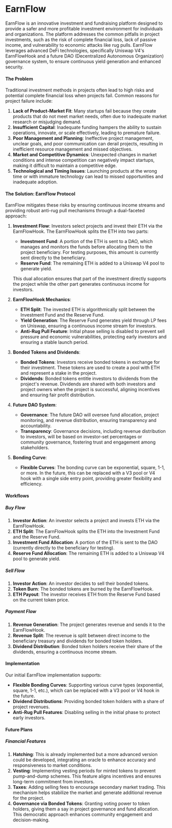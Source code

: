 # EarnFlow

EarnFlow is an innovative investment and fundraising platform designed to provide a safer and more profitable investment environment for individuals and organizations. The platform addresses the common pitfalls in project investments, such as the risk of complete financial loss, lack of passive income, and vulnerability to economic attacks like rug pulls. EarnFlow leverages advanced DeFi technologies, specifically Uniswap V4's EarnFlowHook and a future DAO (Decentralized Autonomous Organization) governance system, to ensure continuous yield generation and enhanced security.

#### The Problem

Traditional investment methods in projects often lead to high risks and potential complete financial loss when projects fail. Common reasons for project failure include:

1. **Lack of Product-Market Fit**: Many startups fail because they create products that do not meet market needs, often due to inadequate market research or misjudging demand.
2. **Insufficient Capital**: Inadequate funding hampers the ability to sustain operations, innovate, or scale effectively, leading to premature failure.
3. **Poor Management and Planning**: Ineffective project management, unclear goals, and poor communication can derail projects, resulting in inefficient resource management and missed objectives.
4. **Market and Competitive Dynamics**: Unexpected changes in market conditions and intense competition can negatively impact startups, making it difficult to maintain a competitive edge.
5. **Technological and Timing Issues**: Launching products at the wrong time or with immature technology can lead to missed opportunities and inadequate adoption.

#### The Solution: EarnFlow Protocol

EarnFlow mitigates these risks by ensuring continuous income streams and providing robust anti-rug pull mechanisms through a dual-faceted approach:

1. **Investment Flow**: Investors select projects and invest their ETH via the EarnFlowHook. The EarnFlowHook splits the ETH into two parts:

   - **Investment Fund**: A portion of the ETH is sent to a DAO, which manages and monitors the funds before allocating them to the project beneficiary. For testing purposes, this amount is currently sent directly to the beneficiary.
   - **Reserve Fund**: The remaining ETH is added to a Uniswap V4 pool to generate yield.

   This dual allocation ensures that part of the investment directly supports the project while the other part generates continuous income for investors.

2. **EarnFlowHook Mechanics**:

   - **ETH Split**: The invested ETH is algorithmically split between the Investment Fund and the Reserve Fund.
   - **Yield Generation**: The Reserve Fund generates yield through LP fees on Uniswap, ensuring a continuous income stream for investors.
   - **Anti-Rug Pull Feature**: Initial phase selling is disabled to prevent sell pressure and economic vulnerabilities, protecting early investors and ensuring a stable launch period.

3. **Bonded Tokens and Dividends**:

   - **Bonded Tokens**: Investors receive bonded tokens in exchange for their investment. These tokens are used to create a pool with ETH and represent a stake in the project.
   - **Dividends**: Bonded tokens entitle investors to dividends from the project's revenue. Dividends are shared with both investors and project owners when the project is successful, aligning incentives and ensuring fair profit distribution.

4. **Future DAO System**:

   - **Governance**: The future DAO will oversee fund allocation, project monitoring, and revenue distribution, ensuring transparency and accountability.
   - **Transparency**: Governance decisions, including revenue distribution to investors, will be based on investor-set percentages or community governance, fostering trust and engagement among stakeholders.

5. **Bonding Curve**:
   - **Flexible Curves**: The bonding curve can be exponential, square, 1-1, or more. In the future, this can be replaced with a V3 pool or V4 hook with a single side entry point, providing greater flexibility and efficiency.

#### Workflows

##### Buy Flow

1. **Investor Action**: An investor selects a project and invests ETH via the EarnFlowHook.
2. **ETH Split**: The EarnFlowHook splits the ETH into the Investment Fund and the Reserve Fund.
3. **Investment Fund Allocation**: A portion of the ETH is sent to the DAO (currently directly to the beneficiary for testing).
4. **Reserve Fund Allocation**: The remaining ETH is added to a Uniswap V4 pool to generate yield.

##### Sell Flow

1. **Investor Action**: An investor decides to sell their bonded tokens.
2. **Token Burn**: The bonded tokens are burned by the EarnFlowHook.
3. **ETH Payout**: The investor receives ETH from the Reserve Fund based on the current token price.

##### Payment Flow

1. **Revenue Generation**: The project generates revenue and sends it to the EarnFlowHook.
2. **Revenue Split**: The revenue is split between direct income to the beneficiary treasury and dividends for bonded token holders.
3. **Dividend Distribution**: Bonded token holders receive their share of the dividends, ensuring a continuous income stream.

#### Implementation

Our initial EarnFlow implementation supports:

- **Flexible Bonding Curves**: Supporting various curve types (exponential, square, 1-1, etc.), which can be replaced with a V3 pool or V4 hook in the future.
- **Dividend Distributions**: Providing bonded token holders with a share of project revenues.
- **Anti-Rug Pull Features**: Disabling selling in the initial phase to protect early investors.

#### Future Plans

##### Financial Features

1. **Hatching**: This is already implemented but a more advanced version could be developed, integrating an oracle to enhance accuracy and responsiveness to market conditions.
2. **Vesting**: Implementing vesting periods for minted tokens to prevent pump-and-dump schemes. This feature aligns incentives and ensures long-term commitment from investors.
3. **Taxes**: Adding selling fees to encourage secondary market trading. This mechanism helps stabilize the market and generate additional revenue for the project.
4. **Governance via Bonded Tokens**: Granting voting power to token holders, giving them a say in project governance and fund allocation. This democratic approach enhances community engagement and decision-making.
